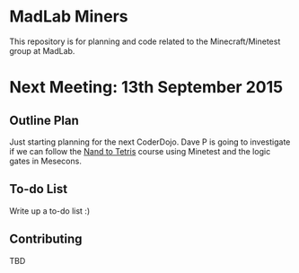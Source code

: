 MadLab Miners
=============

This repository is for planning and code related to the Minecraft/Minetest group at MadLab.

Next Meeting:  13th September 2015
===========================

Outline Plan
------------

Just starting planning for the next CoderDojo.  Dave P is going to investigate if we can follow the [Nand to Tetris](http://www.nand2tetris.org/) course using Minetest and the logic gates in Mesecons.

To-do List
----------

Write up a to-do list :)

Contributing
------------

TBD

